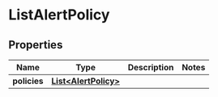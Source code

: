 

# ListAlertPolicy


## Properties

| Name | Type | Description | Notes |
|------------ | ------------- | ------------- | -------------|
|**policies** | [**List&lt;AlertPolicy&gt;**](AlertPolicy.md) |  |  |



